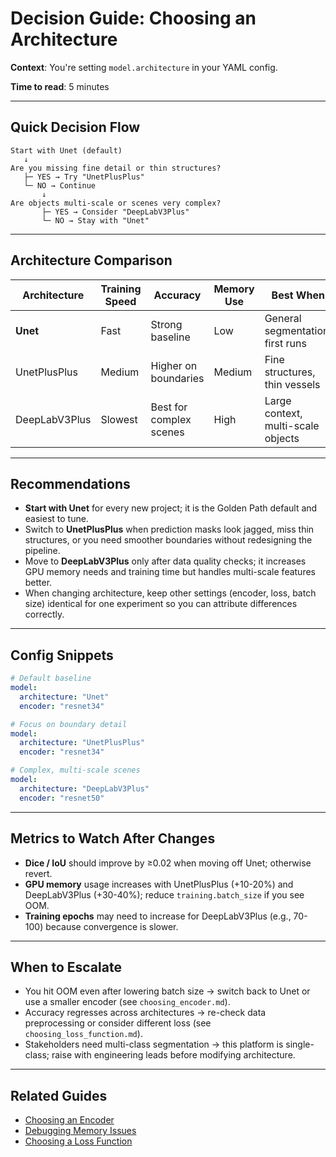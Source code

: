 # Decision Guide: Choosing an Architecture

**Context**: You're setting `model.architecture` in your YAML config.

**Time to read**: 5 minutes

---

## Quick Decision Flow

```
Start with Unet (default)
   ↓
Are you missing fine detail or thin structures?
   ├─ YES → Try "UnetPlusPlus"
   └─ NO → Continue
       ↓
Are objects multi-scale or scenes very complex?
       ├─ YES → Consider "DeepLabV3Plus"
       └─ NO → Stay with "Unet"
```

---

## Architecture Comparison

| Architecture | Training Speed | Accuracy | Memory Use | Best When |
|--------------|----------------|----------|------------|-----------|
| **Unet** | Fast | Strong baseline | Low | General segmentation, first runs |
| UnetPlusPlus | Medium | Higher on boundaries | Medium | Fine structures, thin vessels |
| DeepLabV3Plus | Slowest | Best for complex scenes | High | Large context, multi-scale objects |

---

## Recommendations

- **Start with Unet** for every new project; it is the Golden Path default and easiest to tune.
- Switch to **UnetPlusPlus** when prediction masks look jagged, miss thin structures, or you need smoother boundaries without redesigning the pipeline.
- Move to **DeepLabV3Plus** only after data quality checks; it increases GPU memory needs and training time but handles multi-scale features better.
- When changing architecture, keep other settings (encoder, loss, batch size) identical for one experiment so you can attribute differences correctly.

---

## Config Snippets

```yaml
# Default baseline
model:
  architecture: "Unet"
  encoder: "resnet34"
```

```yaml
# Focus on boundary detail
model:
  architecture: "UnetPlusPlus"
  encoder: "resnet34"
```

```yaml
# Complex, multi-scale scenes
model:
  architecture: "DeepLabV3Plus"
  encoder: "resnet50"
```

---

## Metrics to Watch After Changes

- **Dice / IoU** should improve by ≥0.02 when moving off Unet; otherwise revert.
- **GPU memory** usage increases with UnetPlusPlus (+10-20%) and DeepLabV3Plus (+30-40%); reduce `training.batch_size` if you see OOM.
- **Training epochs** may need to increase for DeepLabV3Plus (e.g., 70-100) because convergence is slower.

---

## When to Escalate

- You hit OOM even after lowering batch size → switch back to Unet or use a smaller encoder (see `choosing_encoder.md`).
- Accuracy regresses across architectures → re-check data preprocessing or consider different loss (see `choosing_loss_function.md`).
- Stakeholders need multi-class segmentation → this platform is single-class; raise with engineering leads before modifying architecture.

---

## Related Guides

- [Choosing an Encoder](choosing_encoder.md)
- [Debugging Memory Issues](debugging_memory.md)
- [Choosing a Loss Function](choosing_loss_function.md)
